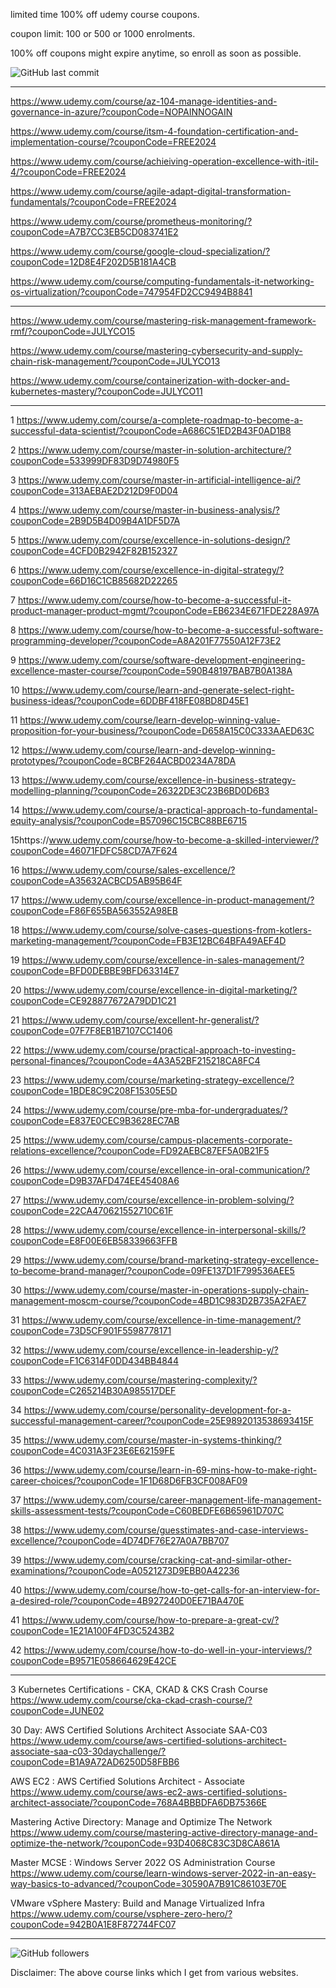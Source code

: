 

limited time 100% off udemy course coupons.

coupon limit: 100 or 500 or 1000 enrolments.

100% off coupons might expire anytime, so enroll as soon as possible.

![GitHub last commit](https://img.shields.io/github/last-commit/josepraveen/udemy) 

___________________________________________________

https://www.udemy.com/course/az-104-manage-identities-and-governance-in-azure/?couponCode=NOPAINNOGAIN

https://www.udemy.com/course/itsm-4-foundation-certification-and-implementation-course/?couponCode=FREE2024

https://www.udemy.com/course/achieiving-operation-excellence-with-itil-4/?couponCode=FREE2024

https://www.udemy.com/course/agile-adapt-digital-transformation-fundamentals/?couponCode=FREE2024

https://www.udemy.com/course/prometheus-monitoring/?couponCode=A7B7CC3EB5CD083741E2

https://www.udemy.com/course/google-cloud-specialization/?couponCode=12D8E4F202D5B181A4CB

https://www.udemy.com/course/computing-fundamentals-it-networking-os-virtualization/?couponCode=747954FD2CC9494B8841

___________________________________________________

https://www.udemy.com/course/mastering-risk-management-framework-rmf/?couponCode=JULYCO15

https://www.udemy.com/course/mastering-cybersecurity-and-supply-chain-risk-management/?couponCode=JULYCO13

https://www.udemy.com/course/containerization-with-docker-and-kubernetes-mastery/?couponCode=JULYCO11
___________________________________________________

1 https://www.udemy.com/course/a-complete-roadmap-to-become-a-successful-data-scientist/?couponCode=A686C51ED2B43F0AD1B8

2 https://www.udemy.com/course/master-in-solution-architecture/?couponCode=533999DF83D9D74980F5

3 https://www.udemy.com/course/master-in-artificial-intelligence-ai/?couponCode=313AEBAE2D212D9F0D04

4 https://www.udemy.com/course/master-in-business-analysis/?couponCode=2B9D5B4D09B4A1DF5D7A

5 https://www.udemy.com/course/excellence-in-solutions-design/?couponCode=4CFD0B2942F82B152327

6 https://www.udemy.com/course/excellence-in-digital-strategy/?couponCode=66D16C1CB85682D22265

7 https://www.udemy.com/course/how-to-become-a-successful-it-product-manager-product-mgmt/?couponCode=EB6234E671FDE228A97A

8 https://www.udemy.com/course/how-to-become-a-successful-software-programming-developer/?couponCode=A8A201F77550A12F73E2

9 https://www.udemy.com/course/software-development-engineering-excellence-master-course/?couponCode=590B48197BAB7B0A138A

10 https://www.udemy.com/course/learn-and-generate-select-right-business-ideas/?couponCode=6DDBF418FE08BD8D45E1

11 https://www.udemy.com/course/learn-develop-winning-value-proposition-for-your-business/?couponCode=D658A15C0C333AAED63C

12 https://www.udemy.com/course/learn-and-develop-winning-prototypes/?couponCode=8CBF264ACBD0234A78DA

13 https://www.udemy.com/course/excellence-in-business-strategy-modelling-planning/?couponCode=26322DE3C23B6BD0D6B3

14 https://www.udemy.com/course/a-practical-approach-to-fundamental-equity-analysis/?couponCode=B57096C15CBC88BE6715

15https://www.udemy.com/course/how-to-become-a-skilled-interviewer/?couponCode=46071FDFC58CD7A7F624

16 https://www.udemy.com/course/sales-excellence/?couponCode=A35632ACBCD5AB95B64F

17 https://www.udemy.com/course/excellence-in-product-management/?couponCode=F86F655BA563552A98EB

18 https://www.udemy.com/course/solve-cases-questions-from-kotlers-marketing-management/?couponCode=FB3E12BC64BFA49AEF4D

19 https://www.udemy.com/course/excellence-in-sales-management/?couponCode=BFD0DEBBE9BFD63314E7

20 https://www.udemy.com/course/excellence-in-digital-marketing/?couponCode=CE928877672A79DD1C21

21 https://www.udemy.com/course/excellent-hr-generalist/?couponCode=07F7F8EB1B7107CC1406

22 https://www.udemy.com/course/practical-approach-to-investing-personal-finances/?couponCode=4A3A52BF215218CA8FC4

23 https://www.udemy.com/course/marketing-strategy-excellence/?couponCode=1BDE8C9C208F15305E5D

24 https://www.udemy.com/course/pre-mba-for-undergraduates/?couponCode=E837E0CEC9B3628EC7AB

25 https://www.udemy.com/course/campus-placements-corporate-relations-excellence/?couponCode=FD92AEBC87EF5A0B21F5

26 https://www.udemy.com/course/excellence-in-oral-communication/?couponCode=D9B37AFD474EE45408A6

27 https://www.udemy.com/course/excellence-in-problem-solving/?couponCode=22CA470621552710C61F

28 https://www.udemy.com/course/excellence-in-interpersonal-skills/?couponCode=E8F00E6EB58339663FFB

29 https://www.udemy.com/course/brand-marketing-strategy-excellence-to-become-brand-manager/?couponCode=09FE137D1F799536AEE5

30 https://www.udemy.com/course/master-in-operations-supply-chain-management-moscm-course/?couponCode=4BD1C983D2B735A2FAE7

31 https://www.udemy.com/course/excellence-in-time-management/?couponCode=73D5CF901F5598778171

32 https://www.udemy.com/course/excellence-in-leadership-y/?couponCode=F1C6314F0DD434BB4844

33 https://www.udemy.com/course/mastering-complexity/?couponCode=C265214B30A985517DEF

34 https://www.udemy.com/course/personality-development-for-a-successful-management-career/?couponCode=25E9892013538693415F

35 https://www.udemy.com/course/master-in-systems-thinking/?couponCode=4C031A3F23E6E62159FE

36 https://www.udemy.com/course/learn-in-69-mins-how-to-make-right-career-choices/?couponCode=1F1D68D6FB3CF008AF09

37 https://www.udemy.com/course/career-management-life-management-skills-assessment-tests/?couponCode=C60BEDFE6B65961D707C

38 https://www.udemy.com/course/guesstimates-and-case-interviews-excellence/?couponCode=4D74DF76E27A0A7BB707

39 https://www.udemy.com/course/cracking-cat-and-similar-other-examinations/?couponCode=A0521273D9EBB0A42236

40 https://www.udemy.com/course/how-to-get-calls-for-an-interview-for-a-desired-role/?couponCode=4B927240D0EE71BA470E

41 https://www.udemy.com/course/how-to-prepare-a-great-cv/?couponCode=1E21A100F4FD3C5243B2

42 https://www.udemy.com/course/how-to-do-well-in-your-interviews/?couponCode=B9571E058664629E42CE




___________________________________________________

3 Kubernetes Certifications - CKA, CKAD & CKS Crash Course
https://www.udemy.com/course/cka-ckad-crash-course/?couponCode=JUNE02

30 Day: AWS Certified Solutions Architect Associate SAA-C03
https://www.udemy.com/course/aws-certified-solutions-architect-associate-saa-c03-30daychallenge/?couponCode=B1A9A72AD6250D58FBB6

AWS EC2 : AWS Certified Solutions Architect - Associate
https://www.udemy.com/course/aws-ec2-aws-certified-solutions-architect-associate/?couponCode=768A4BBBDFA6DB75366E

Mastering Active Directory: Manage and Optimize The Network
https://www.udemy.com/course/mastering-active-directory-manage-and-optimize-the-network/?couponCode=93D4068C83C3D8CA861A

Master MCSE : Windows Server 2022 OS Administration Course
https://www.udemy.com/course/learn-windows-server-2022-in-an-easy-way-basics-to-advanced/?couponCode=30590A7B91C86103E70E

VMware vSphere Mastery: Build and Manage Virtualized Infra
https://www.udemy.com/course/vsphere-zero-hero/?couponCode=942B0A1E8F872744FC07
_________________________________________________

<img alt="GitHub followers" src="https://img.shields.io/github/followers/josepraveen?style=social">


Disclaimer: The above course links which I get from various websites. 






